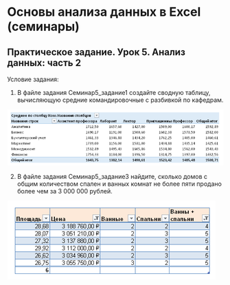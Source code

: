 # Основы анализа данных в Excel (семинары)

## Практическое задание. Урок 5. Анализ данных: часть 2

Условие задания:

1. В файле задания Семинар5_задание1 создайте сводную таблицу, вычисляющую средние командировочные с разбивкой по кафедрам.

![001](001.png '001')

2. В файле задания Семинар5_задание3 найдите, сколько домов с общим количеством спален и ванных комнат не более пяти продано более чем за 3 000 000 рублей.

![002](002.png '002')